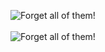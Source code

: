 <p align="center">
  <img src="https://user-images.githubusercontent.com/64587561/202379472-540b60d2-cd70-4db3-b241-537940263a0c.gif" alt="Forget all of them!" align="center"><br><br>
  <img src="https://visitor-badge.glitch.me/badge?page_id=BeratTezer/KBU-Files.64587561&left_text=Views" alt="Forget all of them!" align="center">
</p>

